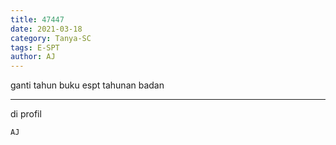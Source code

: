 ```yaml
---
title: 47447
date: 2021-03-18
category: Tanya-SC
tags: E-SPT
author: AJ
---
```


ganti tahun buku espt tahunan badan

---

di profil

`AJ`
